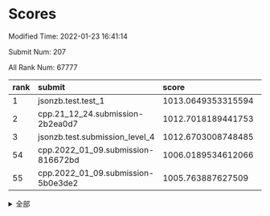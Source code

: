 # Scores

Modified Time: 2022-01-23 16:41:14

Submit Num: 207

All Rank Num: 67777

| rank |               submit               |       score        |       sigma        | pk_num |
| :--- | :--------------------------------- | :----------------- | :----------------- | :----- |
| 1    | jsonzb.test.test_1                 | 1013.0649353315594 | 0.8027945425623779 | 1309   |
| 2    | cpp.21_12_24.submission-2b2ea0d7   | 1012.7018189441753 | 0.793469611673765  | 1312   |
| 3    | jsonzb.test.submission_level_4     | 1012.6703008748485 | 0.7960847435002081 | 1312   |
| 54   | cpp.2022_01_09.submission-816672bd | 1006.0189534612066 | 0.7398153464250019 | 1310   |
| 55   | cpp.2022_01_09.submission-5b0e3de2 | 1005.763887627509  | 0.73096088628894   | 1311   |


<details>
<summary>全部</summary>

| rank |                 submit                 |       score        |       sigma        | pk_num |
| :--- | :------------------------------------- | :----------------- | :----------------- | :----- |
| 1    | jsonzb.test.test_1                     | 1013.0649353315594 | 0.8027945425623779 | 1309   |
| 2    | cpp.21_12_24.submission-2b2ea0d7       | 1012.7018189441753 | 0.793469611673765  | 1312   |
| 3    | jsonzb.test.submission_level_4         | 1012.6703008748485 | 0.7960847435002081 | 1312   |
| 4    | gobigger.level_3.submission_level_3_23 | 1012.197347331266  | 0.7934906910768927 | 1305   |
| 5    | gobigger.level_3.submission_level_3_21 | 1011.3156255515275 | 0.7758158937380653 | 1315   |
| 6    | gobigger.level_3.submission_level_3_43 | 1010.941259192312  | 0.7587276632092408 | 1311   |
| 7    | gobigger.level_3.submission_level_3_6  | 1010.9347186384639 | 0.7935178413450555 | 1310   |
| 8    | gobigger.level_3.submission_level_3_13 | 1010.9026213140409 | 0.7664530843679418 | 1309   |
| 9    | gobigger.level_3.submission_level_3_47 | 1010.8526633817113 | 0.7768017217139812 | 1307   |
| 10   | gobigger.level_3.submission_level_3_15 | 1010.8324690130033 | 0.7983107119231622 | 1311   |
| 11   | gobigger.level_3.submission_level_3_32 | 1010.8153223223406 | 0.7663673776184862 | 1310   |
| 12   | gobigger.level_3.submission_level_3_37 | 1010.77578047945   | 0.7668631808842047 | 1309   |
| 13   | gobigger.level_3.submission_level_3_31 | 1010.7615711640154 | 0.7645501783613012 | 1310   |
| 14   | gobigger.level_3.submission_level_3_38 | 1010.7489899253037 | 0.771503773498039  | 1310   |
| 15   | gobigger.level_3.submission_level_3_4  | 1010.4956217961056 | 0.760988247479875  | 1309   |
| 16   | gobigger.level_3.submission_level_3_49 | 1010.4059279607585 | 0.7551748588764595 | 1309   |
| 17   | gobigger.level_3.submission_level_3_24 | 1010.3233560018914 | 0.7602848361151401 | 1310   |
| 18   | gobigger.level_3.submission_level_3_28 | 1010.3020179308586 | 0.7574380817500268 | 1307   |
| 19   | gobigger.level_3.submission_level_3_26 | 1010.2904459944594 | 0.7535559507475836 | 1312   |
| 20   | gobigger.level_3.submission_level_3_8  | 1010.2724446901918 | 0.757194310404366  | 1304   |
| 21   | gobigger.level_3.submission_level_3_41 | 1010.2691784392028 | 0.7581195075496432 | 1314   |
| 22   | gobigger.level_3.submission_level_3_44 | 1010.225471921951  | 0.763928065909905  | 1312   |
| 23   | gobigger.level_3.submission_level_3_18 | 1010.1314779922791 | 0.7581908834122775 | 1307   |
| 24   | gobigger.level_3.submission_level_3_30 | 1010.1121029619851 | 0.7402499735692708 | 1308   |
| 25   | gobigger.level_3.submission_level_3_10 | 1010.0772363769098 | 0.7705035233828186 | 1308   |
| 26   | gobigger.level_3.submission_level_3_34 | 1010.0738670189859 | 0.7720021754294749 | 1306   |
| 27   | gobigger.level_3.submission_level_3_36 | 1010.0702400710877 | 0.7644657252703481 | 1309   |
| 28   | gobigger.level_3.submission_level_3_46 | 1010.0660863983323 | 0.7491108590943938 | 1311   |
| 29   | gobigger.level_3.submission_level_3_35 | 1009.9711764039968 | 0.7557484392340608 | 1308   |
| 30   | gobigger.level_3.submission_level_3_45 | 1009.9711473632876 | 0.7455032829240298 | 1311   |
| 31   | gobigger.level_3.submission_level_3_12 | 1009.9482605133331 | 0.7543164851236528 | 1309   |
| 32   | gobigger.level_3.submission_level_3_5  | 1009.9090864809847 | 0.7496764004596197 | 1306   |
| 33   | gobigger.level_3.submission_level_3_40 | 1009.820276445962  | 0.7608280212862274 | 1310   |
| 34   | gobigger.level_3.submission_level_3_20 | 1009.8019227632094 | 0.7782335616808497 | 1308   |
| 35   | gobigger.level_3.submission_level_3_9  | 1009.7241433843524 | 0.7730035953496198 | 1312   |
| 36   | gobigger.level_3.submission_level_3_48 | 1009.6909509228004 | 0.7450595182809359 | 1309   |
| 37   | gobigger.level_3.submission_level_3_39 | 1009.6670545433951 | 0.7461854233295203 | 1313   |
| 38   | gobigger.level_3.submission_level_3_27 | 1009.6482273331669 | 0.7604733916960728 | 1307   |
| 39   | gobigger.level_3.submission_level_3_29 | 1009.6254700005064 | 0.771827778552558  | 1310   |
| 40   | gobigger.level_3.submission_level_3_0  | 1009.5286580943352 | 0.7485442027635741 | 1309   |
| 41   | gobigger.level_3.submission_level_3_33 | 1009.4001339880398 | 0.7558063932429553 | 1307   |
| 42   | gobigger.level_3.submission_level_3_16 | 1009.3595320888949 | 0.7554889530348198 | 1310   |
| 43   | gobigger.level_3.submission_level_3_22 | 1009.2489009752004 | 0.7334163626323548 | 1310   |
| 44   | gobigger.level_3.submission_level_3_25 | 1009.2447196992572 | 0.7499811103801179 | 1312   |
| 45   | gobigger.level_3.submission_level_3_11 | 1009.2169931020014 | 0.7514643250393408 | 1306   |
| 46   | gobigger.level_3.submission_level_3_19 | 1009.1781560175913 | 0.7350271409058878 | 1310   |
| 47   | gobigger.level_3.submission_level_3_17 | 1008.9227886815747 | 0.7561128538597076 | 1310   |
| 48   | gobigger.level_3.submission_level_3_1  | 1008.8201709447651 | 0.7490115899340068 | 1305   |
| 49   | gobigger.level_3.submission_level_3_7  | 1008.8115498124835 | 0.7455710345063438 | 1312   |
| 50   | gobigger.level_3.submission_level_3_14 | 1008.7108328125761 | 0.7577510907047973 | 1308   |
| 51   | gobigger.level_3.submission_level_3_2  | 1008.706911296948  | 0.7585523539833717 | 1311   |
| 52   | gobigger.level_3.submission_level_3_42 | 1008.6437797816951 | 0.7623755711380782 | 1303   |
| 53   | gobigger.level_3.submission_level_3_3  | 1007.97231853059   | 0.7471124281340702 | 1314   |
| 54   | cpp.2022_01_09.submission-816672bd     | 1006.0189534612066 | 0.7398153464250019 | 1310   |
| 55   | cpp.2022_01_09.submission-5b0e3de2     | 1005.763887627509  | 0.73096088628894   | 1311   |
| 56   | gobigger.level_1.submission_level_1_7  | 1005.2530743460294 | 0.7136650343813751 | 1309   |
| 57   | gobigger.level_1.submission_level_1_12 | 1005.0616300911297 | 0.7272434765741393 | 1308   |
| 58   | gobigger.level_1.submission_level_1_9  | 1004.9484107760729 | 0.7254453442936645 | 1310   |
| 59   | gobigger.level_1.submission_level_1_23 | 1004.8617721565619 | 0.7286485463869675 | 1303   |
| 60   | gobigger.level_1.submission_level_1_2  | 1004.5847346313399 | 0.715875116986693  | 1312   |
| 61   | gobigger.level_1.submission_level_1_39 | 1004.544496779343  | 0.7326975071601166 | 1309   |
| 62   | gobigger.level_1.submission_level_1_35 | 1004.4223371883635 | 0.7321946509684512 | 1305   |
| 63   | gobigger.level_1.submission_level_1_11 | 1004.4045184226854 | 0.7326436305046701 | 1304   |
| 64   | gobigger.level_1.submission_level_1_21 | 1003.9978454557044 | 0.7300672619278836 | 1311   |
| 65   | gobigger.level_1.submission_level_1_24 | 1003.9787777028612 | 0.7143240841318086 | 1308   |
| 66   | gobigger.level_1.submission_level_1_32 | 1003.9085344166136 | 0.7128880426450487 | 1313   |
| 67   | gobigger.level_1.submission_level_1_49 | 1003.9072542689498 | 0.7168711162208382 | 1309   |
| 68   | gobigger.level_1.submission_level_1_10 | 1003.7694927036192 | 0.7196823748479589 | 1307   |
| 69   | gobigger.level_1.submission_level_1_27 | 1003.7309521746052 | 0.7112803031199275 | 1310   |
| 70   | gobigger.level_1.submission_level_1_26 | 1003.6475577176224 | 0.7231308775981617 | 1310   |
| 71   | gobigger.level_1.submission_level_1_3  | 1003.6049332612956 | 0.7184433358789571 | 1311   |
| 72   | gobigger.level_1.submission_level_1_44 | 1003.5148818665962 | 0.7104351457011863 | 1307   |
| 73   | gobigger.level_1.submission_level_1_34 | 1003.4951673698537 | 0.7228687486084192 | 1313   |
| 74   | gobigger.level_1.submission_level_1_36 | 1003.4811226511493 | 0.7203154629959031 | 1310   |
| 75   | gobigger.level_1.submission_level_1_15 | 1003.4373600862112 | 0.7190680118022463 | 1310   |
| 76   | gobigger.level_1.submission_level_1_18 | 1003.4195026973697 | 0.71735999068524   | 1305   |
| 77   | gobigger.level_1.submission_level_1_33 | 1003.3905894685994 | 0.7043720396328659 | 1310   |
| 78   | gobigger.level_1.submission_level_1_28 | 1003.3689609507469 | 0.7161081624087527 | 1312   |
| 79   | gobigger.level_1.submission_level_1_29 | 1003.3544898505562 | 0.7116455090762202 | 1309   |
| 80   | gobigger.level_1.submission_level_1_13 | 1003.3532485879051 | 0.7148660154121225 | 1310   |
| 81   | gobigger.level_1.submission_level_1_30 | 1003.3455598618896 | 0.714755850902444  | 1312   |
| 82   | gobigger.level_1.submission_level_1_38 | 1003.3432081140829 | 0.713558358616862  | 1311   |
| 83   | gobigger.level_1.submission_level_1_20 | 1003.1909824539049 | 0.7161825411036477 | 1309   |
| 84   | gobigger.level_1.submission_level_1_31 | 1003.1243389619434 | 0.718821273774764  | 1316   |
| 85   | gobigger.level_1.submission_level_1_19 | 1003.0310529051968 | 0.7156244356179664 | 1308   |
| 86   | gobigger.level_1.submission_level_1_45 | 1003.0232276348324 | 0.7155855502408341 | 1312   |
| 87   | gobigger.level_1.submission_level_1_48 | 1003.0231545591918 | 0.7131900999923133 | 1310   |
| 88   | gobigger.level_1.submission_level_1_43 | 1003.0091121393425 | 0.7203796440456868 | 1317   |
| 89   | gobigger.level_1.submission_level_1_47 | 1002.9687270205793 | 0.7246426876178202 | 1310   |
| 90   | gobigger.level_1.submission_level_1_42 | 1002.9361113905505 | 0.7083090330960905 | 1314   |
| 91   | gobigger.level_1.submission_level_1_17 | 1002.842599422339  | 0.7170265300183618 | 1310   |
| 92   | gobigger.level_1.submission_level_1_37 | 1002.8071507894064 | 0.7103313843752999 | 1307   |
| 93   | gobigger.level_1.submission_level_1_41 | 1002.7437053683841 | 0.7107237874224307 | 1308   |
| 94   | gobigger.level_1.submission_level_1_46 | 1002.7369122561317 | 0.7142243252586569 | 1312   |
| 95   | gobigger.level_1.submission_level_1_40 | 1002.7359022153609 | 0.7024023815476154 | 1313   |
| 96   | gobigger.level_1.submission_level_1_4  | 1002.7118891037874 | 0.7290470976454491 | 1307   |
| 97   | gobigger.level_1.submission_level_1_14 | 1002.6964213451921 | 0.7147540842489806 | 1309   |
| 98   | gobigger.level_1.submission_level_1_6  | 1002.5955415973167 | 0.7122345043115874 | 1315   |
| 99   | gobigger.level_1.submission_level_1_8  | 1002.4075436284878 | 0.7000971014486747 | 1308   |
| 100  | gobigger.level_1.submission_level_1_22 | 1002.310805454249  | 0.7109031947559522 | 1308   |
| 101  | gobigger.level_1.submission_level_1_16 | 1002.1396784427137 | 0.7107212578796335 | 1313   |
| 102  | gobigger.level_1.submission_level_1_25 | 1001.7367719330457 | 0.7151097508057442 | 1309   |
| 103  | gobigger.level_1.submission_level_1_5  | 1001.7017239233159 | 0.7117084086639891 | 1312   |
| 104  | gobigger.level_1.submission_level_1_0  | 1001.6036767814219 | 0.7136965496186843 | 1309   |
| 105  | gobigger.level_1.submission_level_1_1  | 1001.5591826836187 | 0.7130718741260337 | 1309   |
| 106  | gobigger.random.submission_random_4    | 996.9775418509963  | 0.6983550972246162 | 1311   |
| 107  | gobigger.random.submission_random_16   | 996.5802984709535  | 0.7175496741794437 | 1312   |
| 108  | gobigger.random.submission_random_33   | 996.5616641497917  | 0.7024822084815704 | 1310   |
| 109  | gobigger.random.submission_random_44   | 996.445305219301   | 0.7192621786428438 | 1311   |
| 110  | gobigger.random.submission_random_1    | 996.4264800372857  | 0.7061656087983981 | 1306   |
| 111  | gobigger.random.submission_random_47   | 996.3960834479858  | 0.7089980338839228 | 1309   |
| 112  | gobigger.random.submission_random_18   | 996.3381917422718  | 0.7108219919339953 | 1309   |
| 113  | gobigger.random.submission_random_22   | 996.3176016529118  | 0.7066594907861796 | 1311   |
| 114  | gobigger.random.submission_random_38   | 996.2680636805759  | 0.7095900816204331 | 1309   |
| 115  | gobigger.random.submission_random_27   | 996.2670308821945  | 0.7005570751012279 | 1309   |
| 116  | gobigger.random.submission_random_40   | 996.2074897190961  | 0.716367506074551  | 1308   |
| 117  | gobigger.random.submission_random_15   | 996.20333646291    | 0.709709304409492  | 1310   |
| 118  | gobigger.random.submission_random_13   | 996.087736981497   | 0.7096738588732856 | 1311   |
| 119  | gobigger.random.submission_random_43   | 996.0268977002729  | 0.7125927155703894 | 1315   |
| 120  | gobigger.random.submission_random_6    | 996.0204094606142  | 0.7108547989574443 | 1309   |
| 121  | gobigger.random.submission_random_5    | 996.0201950159509  | 0.7121413783428926 | 1305   |
| 122  | gobigger.random.submission_random_46   | 995.955128664074   | 0.7141208867668266 | 1302   |
| 123  | gobigger.random.submission_random_41   | 995.8884368107579  | 0.7075202404284362 | 1311   |
| 124  | gobigger.random.submission_random_10   | 995.8750643341134  | 0.7244327056920309 | 1312   |
| 125  | gobigger.random.submission_random_17   | 995.8601866567521  | 0.714530026689647  | 1308   |
| 126  | gobigger.random.submission_random_36   | 995.8189921010741  | 0.7115256886604048 | 1309   |
| 127  | gobigger.random.submission_random_8    | 995.7456536501254  | 0.7127075247766514 | 1310   |
| 128  | gobigger.random.submission_random_34   | 995.7277671667867  | 0.7102830549764847 | 1313   |
| 129  | gobigger.random.submission_random_35   | 995.698191150347   | 0.7143838087552591 | 1316   |
| 130  | gobigger.random.submission_random_28   | 995.655013329316   | 0.7125450222681086 | 1313   |
| 131  | gobigger.random.submission_random_25   | 995.608456905518   | 0.7086005579400919 | 1310   |
| 132  | gobigger.random.submission_random_3    | 995.5772909772503  | 0.7180483065758709 | 1308   |
| 133  | gobigger.random.submission_random_48   | 995.5708093728672  | 0.7125394669503605 | 1310   |
| 134  | gobigger.random.submission_random_14   | 995.563338826887   | 0.7119458387288693 | 1309   |
| 135  | gobigger.random.submission_random_31   | 995.5514373595331  | 0.7056244855653452 | 1317   |
| 136  | gobigger.random.submission_random_49   | 995.5318029214302  | 0.7112521665930575 | 1306   |
| 137  | gobigger.random.submission_random_12   | 995.5162924479055  | 0.7156382024422113 | 1308   |
| 138  | gobigger.random.submission_random_45   | 995.494478631335   | 0.709280432769677  | 1309   |
| 139  | gobigger.random.submission_random_42   | 995.4799772315256  | 0.7239571273980429 | 1306   |
| 140  | gobigger.random.submission_random_32   | 995.3727221515812  | 0.7092283616886491 | 1313   |
| 141  | gobigger.random.submission_random_37   | 995.3438541082099  | 0.7125607436677136 | 1308   |
| 142  | gobigger.random.submission_random_21   | 995.2396460911668  | 0.7122765881895431 | 1310   |
| 143  | gobigger.random.submission_random_2    | 995.1321131001139  | 0.7246992237278471 | 1307   |
| 144  | gobigger.random.submission_random_11   | 995.0979870444958  | 0.7198822024109344 | 1310   |
| 145  | gobigger.random.submission_random_24   | 995.0955039487225  | 0.7120361637507038 | 1311   |
| 146  | gobigger.random.submission_random_7    | 995.0834583984168  | 0.7226503131048447 | 1307   |
| 147  | gobigger.random.submission_random_23   | 995.0526409945498  | 0.707334965074356  | 1309   |
| 148  | gobigger.random.submission_random_30   | 995.0493194805441  | 0.7227733097628664 | 1314   |
| 149  | gobigger.random.submission_random_26   | 995.04559993885    | 0.7125180233632978 | 1310   |
| 150  | gobigger.random.submission_random_19   | 994.9502071898593  | 0.720761318976285  | 1307   |
| 151  | gobigger.random.submission_random_20   | 994.8869495359344  | 0.711347755999118  | 1311   |
| 152  | gobigger.random.submission_random_29   | 994.7038777540723  | 0.7276430269613007 | 1308   |
| 153  | gobigger.random.submission_random_0    | 994.6902099665161  | 0.7155355249108846 | 1309   |
| 154  | gobigger.random.submission_random_9    | 994.5192570750486  | 0.7103018706501207 | 1310   |
| 155  | gobigger.random.submission_random_39   | 993.7034548534649  | 0.7192450436172594 | 1308   |
| 156  | gobigger.level_2.submission_level_2_27 | 993.6016122991136  | 0.7350275564329312 | 1311   |
| 157  | gobigger.level_2.submission_level_2_21 | 993.5330724543288  | 0.7262670356403238 | 1310   |
| 158  | gobigger.level_2.submission_level_2_17 | 993.5032037676367  | 0.7314257843291181 | 1309   |
| 159  | gobigger.level_2.submission_level_2_44 | 993.4239301415886  | 0.7352757618702536 | 1314   |
| 160  | gobigger.level_2.submission_level_2_2  | 993.3453516661599  | 0.7323914325347368 | 1307   |
| 161  | gobigger.level_2.submission_level_2_35 | 993.2991290058137  | 0.7362092046844925 | 1311   |
| 162  | gobigger.level_2.submission_level_2_5  | 993.2456386393695  | 0.7500917929817259 | 1303   |
| 163  | gobigger.level_2.submission_level_2_20 | 993.2385570483974  | 0.7276816459547707 | 1312   |
| 164  | gobigger.level_2.submission_level_2_13 | 993.1536803549085  | 0.7325606204050792 | 1306   |
| 165  | gobigger.level_2.submission_level_2_34 | 992.9105695245667  | 0.7336029641152372 | 1309   |
| 166  | gobigger.level_2.submission_level_2_37 | 992.907716389607   | 0.7251477201132314 | 1310   |
| 167  | gobigger.level_2.submission_level_2_1  | 992.8791387412962  | 0.7379391499325891 | 1312   |
| 168  | gobigger.level_2.submission_level_2_26 | 992.7937986807283  | 0.7368042246493653 | 1308   |
| 169  | gobigger.level_2.submission_level_2_30 | 992.6025222913241  | 0.761162071640062  | 1311   |
| 170  | gobigger.level_2.submission_level_2_47 | 992.568619285123   | 0.7309803922707322 | 1308   |
| 171  | gobigger.level_2.submission_level_2_32 | 992.401248037272   | 0.7317510990639332 | 1313   |
| 172  | gobigger.level_2.submission_level_2_18 | 992.3330502285332  | 0.7245700159154628 | 1310   |
| 173  | gobigger.level_2.submission_level_2_8  | 992.3228627931131  | 0.7590456153568413 | 1306   |
| 174  | gobigger.level_2.submission_level_2_14 | 992.3185326383045  | 0.7315747220770917 | 1309   |
| 175  | gobigger.level_2.submission_level_2_38 | 992.2440205955587  | 0.7558810222547481 | 1309   |
| 176  | gobigger.level_2.submission_level_2_39 | 992.2147507870775  | 0.7402278087638882 | 1314   |
| 177  | gobigger.level_2.submission_level_2_6  | 992.2054685420334  | 0.7309366204848484 | 1309   |
| 178  | gobigger.level_2.submission_level_2_24 | 992.1529158614735  | 0.7544943249335472 | 1305   |
| 179  | gobigger.level_2.submission_level_2_12 | 992.1493654028254  | 0.7362688087143117 | 1313   |
| 180  | gobigger.level_2.submission_level_2_48 | 992.1408063867066  | 0.7492037510914747 | 1309   |
| 181  | gobigger.level_2.submission_level_2_40 | 991.9323216019857  | 0.7341972201645011 | 1308   |
| 182  | gobigger.level_2.submission_level_2_49 | 991.9003502255847  | 0.7402254031994782 | 1314   |
| 183  | gobigger.level_2.submission_level_2_41 | 991.8862323956821  | 0.7490067565502871 | 1312   |
| 184  | gobigger.level_2.submission_level_2_36 | 991.8538371897886  | 0.7531403120478821 | 1315   |
| 185  | gobigger.level_2.submission_level_2_46 | 991.7995050869391  | 0.7375616532328663 | 1312   |
| 186  | gobigger.level_2.submission_level_2_25 | 991.7832124214616  | 0.7443776803568377 | 1306   |
| 187  | gobigger.level_2.submission_level_2_23 | 991.7494466657847  | 0.7485298629777553 | 1309   |
| 188  | gobigger.level_2.submission_level_2_3  | 991.7346309272042  | 0.7418189528957544 | 1310   |
| 189  | gobigger.level_2.submission_level_2_42 | 991.7330562627972  | 0.747111882807656  | 1311   |
| 190  | gobigger.level_2.submission_level_2_16 | 991.7040003544828  | 0.7532850114915061 | 1311   |
| 191  | gobigger.level_2.submission_level_2_43 | 991.6293578627731  | 0.7486205723233536 | 1307   |
| 192  | gobigger.level_2.submission_level_2_0  | 991.6034172903513  | 0.7446852730690869 | 1309   |
| 193  | gobigger.level_2.submission_level_2_22 | 991.5434419532884  | 0.7363065168500086 | 1311   |
| 194  | gobigger.level_2.submission_level_2_29 | 991.529093624741   | 0.7814413366045271 | 1311   |
| 195  | gobigger.level_2.submission_level_2_19 | 991.4925521388884  | 0.7583029749834882 | 1312   |
| 196  | gobigger.level_2.submission_level_2_45 | 991.4672271630061  | 0.7406510306936572 | 1307   |
| 197  | gobigger.level_2.submission_level_2_28 | 991.4402079015327  | 0.7490920639822701 | 1309   |
| 198  | gobigger.level_2.submission_level_2_15 | 991.3960204628153  | 0.752168771993289  | 1308   |
| 199  | gobigger.level_2.submission_level_2_7  | 991.320943373115   | 0.7443715395572265 | 1308   |
| 200  | gobigger.level_2.submission_level_2_31 | 991.2471923409197  | 0.7549914404880514 | 1308   |
| 201  | gobigger.level_2.submission_level_2_9  | 991.2433916881164  | 0.7385758822065327 | 1315   |
| 202  | gobigger.level_2.submission_level_2_10 | 991.1612168334484  | 0.7522028624739163 | 1313   |
| 203  | gobigger.level_2.submission_level_2_4  | 990.2747447448075  | 0.7689805419440918 | 1312   |
| 204  | gobigger.level_2.submission_level_2_33 | 990.0242473522333  | 0.7637582542927738 | 1309   |
| 205  | gobigger.level_2.submission_level_2_11 | 989.4824152842225  | 0.7991826976558413 | 1312   |
| 206  | gobigger.none.submission_none_1        | 979.0144569955523  | 1.265649813814961  | 1308   |
| 207  | gobigger.none.submission_none_0        | 975.215603662332   | 1.4650172790065674 | 1312   |

</details>